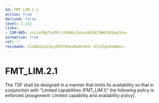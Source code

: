 ```yaml
---
Id: FMT_LIM.2.1
active: true
derived: false
level: 1.152
links:
- COM-085: usi2afNgftoPRrrzdXW5jCoXxu9OLBJ7WHIVH2mqlk4=
normative: true
ref: ''
reviewed: tIzADUZayCmyyD8IFQVovKGXPxR2v-H7yd3gnRoQQec=
---
```


# FMT_LIM.2.1

The TSF shall be designed in a manner that limits its availability so that in conjunction with “Limited capabilities (FMT_LIM.1)” the following policy is enforced [assignment: Limited capability and availability policy].